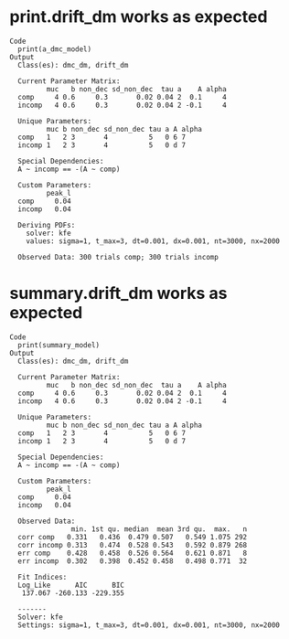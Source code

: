 # print.drift_dm works as expected

    Code
      print(a_dmc_model)
    Output
      Class(es): dmc_dm, drift_dm
      
      Current Parameter Matrix:
             muc   b non_dec sd_non_dec  tau a    A alpha
      comp     4 0.6     0.3       0.02 0.04 2  0.1     4
      incomp   4 0.6     0.3       0.02 0.04 2 -0.1     4
      
      Unique Parameters:
             muc b non_dec sd_non_dec tau a A alpha
      comp   1   2 3       4          5   0 6 7    
      incomp 1   2 3       4          5   0 d 7    
      
      Special Dependencies:
      A ~ incomp == -(A ~ comp)
      
      Custom Parameters:
             peak_l
      comp     0.04
      incomp   0.04
      
      Deriving PDFs:
        solver: kfe
        values: sigma=1, t_max=3, dt=0.001, dx=0.001, nt=3000, nx=2000
      
      Observed Data: 300 trials comp; 300 trials incomp

# summary.drift_dm works as expected

    Code
      print(summary_model)
    Output
      Class(es): dmc_dm, drift_dm
      
      Current Parameter Matrix:
             muc   b non_dec sd_non_dec  tau a    A alpha
      comp     4 0.6     0.3       0.02 0.04 2  0.1     4
      incomp   4 0.6     0.3       0.02 0.04 2 -0.1     4
      
      Unique Parameters:
             muc b non_dec sd_non_dec tau a A alpha
      comp   1   2 3       4          5   0 6 7    
      incomp 1   2 3       4          5   0 d 7    
      
      Special Dependencies:
      A ~ incomp == -(A ~ comp)
      
      Custom Parameters:
             peak_l
      comp     0.04
      incomp   0.04
      
      Observed Data:
                   min. 1st qu. median  mean 3rd qu.  max.   n
      corr comp   0.331   0.436  0.479 0.507   0.549 1.075 292
      corr incomp 0.313   0.474  0.528 0.543   0.592 0.879 268
      err comp    0.428   0.458  0.526 0.564   0.621 0.871   8
      err incomp  0.302   0.398  0.452 0.458   0.498 0.771  32
      
      Fit Indices:
      Log_Like      AIC      BIC 
       137.067 -260.133 -229.355 
      
      -------
      Solver: kfe
      Settings: sigma=1, t_max=3, dt=0.001, dx=0.001, nt=3000, nx=2000

